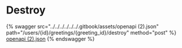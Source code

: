 # Destroy

{% swagger src="../../../../../../.gitbook/assets/openapi (2).json" path="/users/{id}/greetings/{greeting_id}/destroy" method="post" %}
[openapi (2).json](<../../../../../../.gitbook/assets/openapi (2).json>)
{% endswagger %}
